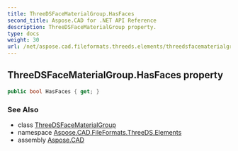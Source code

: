 ```yaml
---
title: ThreeDSFaceMaterialGroup.HasFaces
second_title: Aspose.CAD for .NET API Reference
description: ThreeDSFaceMaterialGroup property. 
type: docs
weight: 30
url: /net/aspose.cad.fileformats.threeds.elements/threedsfacematerialgroup/hasfaces/
---
```

## ThreeDSFaceMaterialGroup.HasFaces property

```csharp
public bool HasFaces { get; }
```

### See Also

* class [ThreeDSFaceMaterialGroup](../)
* namespace [Aspose.CAD.FileFormats.ThreeDS.Elements](../../threedsfacematerialgroup/)
* assembly [Aspose.CAD](../../../)


